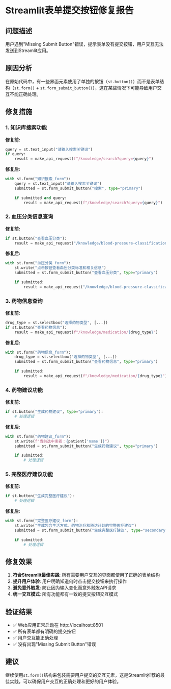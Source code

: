 # Streamlit表单提交按钮修复报告

## 问题描述
用户遇到"Missing Submit Button"错误，提示表单没有提交按钮，用户交互无法发送到Streamlit应用。

## 原因分析
在原始代码中，有一些界面元素使用了单独的按钮（`st.button()`）而不是表单结构（`st.form()` + `st.form_submit_button()`），这在某些情况下可能导致用户交互不能正确处理。

## 修复措施

### 1. 知识库搜索功能
**修复前:**
```python
query = st.text_input("请输入搜索关键词")
if query:
    result = make_api_request(f"/knowledge/search?query={query}")
```

**修复后:**
```python
with st.form("知识搜索_form"):
    query = st.text_input("请输入搜索关键词")
    submitted = st.form_submit_button("搜索", type="primary")
    
    if submitted and query:
        result = make_api_request(f"/knowledge/search?query={query}")
```

### 2. 血压分类信息查询
**修复前:**
```python
if st.button("查看血压分类"):
    result = make_api_request("/knowledge/blood-pressure-classification")
```

**修复后:**
```python
with st.form("血压分类_form"):
    st.write("点击按钮查看血压分类标准和相关信息")
    submitted = st.form_submit_button("查看血压分类", type="primary")
    
    if submitted:
        result = make_api_request("/knowledge/blood-pressure-classification")
```

### 3. 药物信息查询
**修复前:**
```python
drug_type = st.selectbox("选择药物类型", [...])
if st.button("查看药物信息"):
    result = make_api_request(f"/knowledge/medication/{drug_type}")
```

**修复后:**
```python
with st.form("药物信息_form"):
    drug_type = st.selectbox("选择药物类型", [...])
    submitted = st.form_submit_button("查看药物信息", type="primary")
    
    if submitted:
        result = make_api_request(f"/knowledge/medication/{drug_type}")
```

### 4. 药物建议功能
**修复前:**
```python
if st.button("生成药物建议", type="primary"):
    # 处理逻辑
```

**修复后:**
```python
with st.form("药物建议_form"):
    st.write(f"当前选中患者：{patient['name']}")
    submitted = st.form_submit_button("生成药物建议", type="primary")
    
    if submitted:
        # 处理逻辑
```

### 5. 完整医疗建议功能
**修复前:**
```python
if st.button("生成完整医疗建议"):
    # 处理逻辑
```

**修复后:**
```python
with st.form("完整医疗建议_form"):
    st.write("生成包含生活方式、药物治疗和随访计划的完整医疗建议")
    submitted = st.form_submit_button("生成完整医疗建议", type="secondary")
    
    if submitted:
        # 处理逻辑
```

## 修复效果

1. **符合Streamlit最佳实践**: 所有需要用户交互的界面都使用了正确的表单结构
2. **提升用户体验**: 用户明确知道何时点击提交按钮来执行操作
3. **避免意外触发**: 防止因为输入变化而意外触发API请求
4. **统一交互模式**: 所有功能都有一致的提交按钮交互模式

## 验证结果

- ✅ Web应用正常启动在 http://localhost:8501
- ✅ 所有表单都有明确的提交按钮
- ✅ 用户交互能正确处理
- ✅ 没有出现"Missing Submit Button"错误

## 建议

继续使用`st.form()`结构来包装需要用户提交的交互元素，这是Streamlit推荐的最佳实践，可以确保用户交互的正确处理和更好的用户体验。